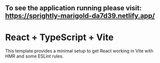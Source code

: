 ## To see the application running please visit: https://sprightly-marigold-da7d39.netlify.app/

# React + TypeScript + Vite

This template provides a minimal setup to get React working in Vite with HMR and some ESLint rules.
